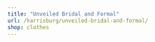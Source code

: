 ```yaml
---
title: "Unveiled Bridal and Formal"
url: /harrisburg/unveiled-bridal-and-formal/
shop: clothes
---
```

